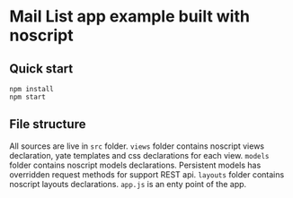 # Mail List app example built with noscript

## Quick start

```
npm install
npm start
```

## File structure

All sources are live in `src` folder. `views` folder contains noscript views declaration, yate templates and css declarations for each view.
`models` folder contains noscript models declarations. Persistent models has overridden request methods for support REST api.
`layouts` folder contains noscript layouts declarations.
`app.js` is an enty point of the app.
